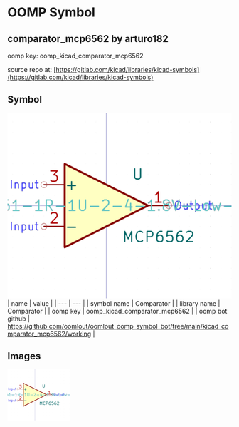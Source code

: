 # OOMP Symbol  
## comparator_mcp6562  by arturo182  
  
oomp key: oomp_kicad_comparator_mcp6562  
  
source repo at: [https://gitlab.com/kicad/libraries/kicad-symbols](https://gitlab.com/kicad/libraries/kicad-symbols)  
## Symbol  
  
[![working.png](working_600.png)](working.png)  
| name | value | 
| --- | --- | 
| symbol name | Comparator | 
| library name | Comparator | 
| oomp key | oomp_kicad_comparator_mcp6562 | 
| oomp bot github | https://github.com/oomlout/oomlout_oomp_symbol_bot/tree/main/kicad_comparator_mcp6562/working | 
## Images  
  
[![working.png](working_140.png)](working.png)  
